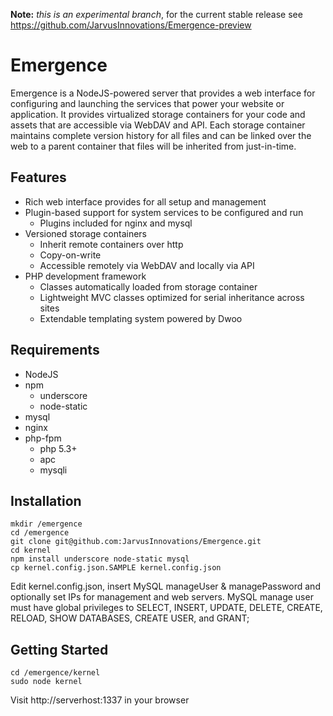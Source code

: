 **Note:** _this is an experimental branch_, for the current stable release see https://github.com/JarvusInnovations/Emergence-preview

Emergence
=========

Emergence is a NodeJS-powered server that provides a web interface for configuring and launching the services that power your website or application. It provides virtualized storage containers for your code and assets that are accessible via WebDAV and API. Each storage container maintains complete version history for all files and can be linked over the web to a parent container that files will be inherited from just-in-time.


Features
---------
* Rich web interface provides for all setup and management
* Plugin-based support for system services to be configured and run
	* Plugins included for nginx and mysql
* Versioned storage containers
	* Inherit remote containers over http
	* Copy-on-write
	* Accessible remotely via WebDAV and locally via API
* PHP development framework
	* Classes automatically loaded from storage container
	* Lightweight MVC classes optimized for serial inheritance across sites
	* Extendable templating system powered by Dwoo


Requirements
-------------
* NodeJS
* npm
	* underscore
	* node-static
* mysql
* nginx
* php-fpm
	* php 5.3+
	* apc
	* mysqli


Installation
--------------
	mkdir /emergence
	cd /emergence
	git clone git@github.com:JarvusInnovations/Emergence.git
	cd kernel
	npm install underscore node-static mysql
	cp kernel.config.json.SAMPLE kernel.config.json
	
Edit kernel.config.json, insert MySQL manageUser & managePassword and optionally set IPs for management and web servers. MySQL manage user must have global privileges to SELECT, INSERT, UPDATE, DELETE, CREATE, RELOAD, SHOW DATABASES, CREATE USER, and GRANT;


Getting Started
------------------
	cd /emergence/kernel
	sudo node kernel


Visit http://serverhost:1337 in your browser
